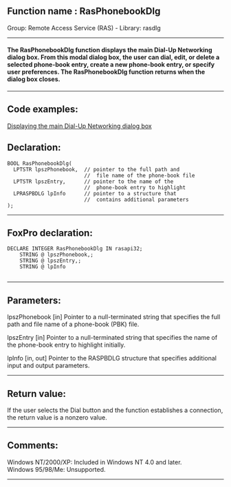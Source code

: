 
## Function name : RasPhonebookDlg
Group: Remote Access Service (RAS) - Library: rasdlg    
***  


#### The RasPhonebookDlg function displays the main Dial-Up Networking dialog box. From this modal dialog box, the user can dial, edit, or delete a selected phone-book entry, create a new phone-book entry, or specify user preferences. The RasPhonebookDlg function returns when the dialog box closes.
***  


## Code examples:
[Displaying the main Dial-Up Networking dialog box](../../samples/sample_331.md)  

## Declaration:
```foxpro  
BOOL RasPhonebookDlg(
  LPTSTR lpszPhonebook,  // pointer to the full path and
                         //  file name of the phone-book file
  LPTSTR lpszEntry,      // pointer to the name of the
                         //  phone-book entry to highlight
  LPRASPBDLG lpInfo      // pointer to a structure that
                         //  contains additional parameters
);  
```  
***  


## FoxPro declaration:
```foxpro  
DECLARE INTEGER RasPhonebookDlg IN rasapi32;
	STRING @ lpszPhonebook,;
	STRING @ lpszEntry,;
	STRING @ lpInfo
  
```  
***  


## Parameters:
lpszPhonebook 
[in] Pointer to a null-terminated string that specifies the full path and file name of a phone-book (PBK) file.

lpszEntry 
[in] Pointer to a null-terminated string that specifies the name of the phone-book entry to highlight initially.

lpInfo 
[in, out] Pointer to the RASPBDLG structure that specifies additional input and output parameters.  
***  


## Return value:
If the user selects the Dial button and the function establishes a connection, the return value is a nonzero value.  
***  


## Comments:
Windows NT/2000/XP: Included in Windows NT 4.0 and later.  
Windows 95/98/Me: Unsupported.  
  
***  

